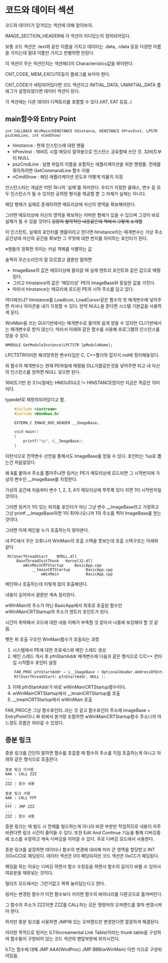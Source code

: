 # 코드와 데이터 섹션

코드와 데이터가 담겨있는 섹션에 대해 알아보자.

IMAGE_SECTION_HEADER에 각 섹션이 어디있는지 정의되어있다.

보통 코드 섹션은 .text와 같은 이름을 가지고 데이터는 .data, .rdata 등등 다양한 이름을 가지는데 절대 이름만 가지고 판별하면 안된다.

이 섹션이 무슨 섹션인지는 섹션헤더의 Characteristics값을 봐야한다.

CNT_CODE, MEM_EXCUTE등의 플래그를 보아야 한다.

CNT_CODE가 세팅되어있다면 코드 섹션이고 INITIAL_DATA, UNINITIAL_DATA 플래그가 설정되었다면 데이터 섹션이 된다.

각 섹션에는 다른 데이터 디렉토리를 포함할 수 있다.(IAT, EAT 등등..)

## main함수와 Entry Point

    int CALLBACK WinMain(HINSTANCE hInstance, HINSTANCE hPrevInst, LPSTR pszCmdLine, int nCmdShow)

 - hInstance : 현재 인스턴스에 대한 핸들
 - hPrevInst : 16비트 시절 메모리 절약용으로 인스턴스 공유할때 쓰던 것. 32비트부터 NULL
 - pszCmdLine : 실행 파일의 이름을 포함하는 애플리케이션을 위한 명령줄. 전체를 획득하려면 GetCommandLine 함수 이용
 - nCmdShow : 해당 애플리케이션 윈도우 어떻게 띄울지 지정

 인스턴스라는 개념은 어떤 하나의 '실체'를 의미한다. 우리가 지정한 클래스, 변수 등 모두 인스턴스가 될 수 있지만 공허한 형식을 제공할 뿐 그 자체가 실체는 아니다.

 해당 형체가 실체로 존재하려면 메모리상에 자신의 영역을 확보해야한다.

 그러면 메모리상에 자신의 영역을 확보하는 어떠한 형체가 있을 수 있으며 그것이 바로 실체가 될 수 있을 것이다.~~굉장히 철학적인 내용같은데 책에서 그렇게 소개함~~

 이 인스턴트, 실체의 포인터를 핸들이라고 한다면 hInstance라는 매개변수는 가상 주소공간상에 자신의 공간을 확보한 그 무엇에 대한 번지를 의미하는 포인터가 된다.

 ※핸들의 정확한 의미는 커널 객체를 식별하는 값

 솔찍히 무슨소리인지 잘 모르겠고 결론만 말하면

- ImageBase의 값은 메모리상에 올라갈 때 실제 엔트리 포인트와 같은 값으로 매핑된다.
- 그리고 hInstance의 값은 '메모리상' PE의 ImageBase와 동일한 값을 가진다.
- 따라서 hInstance는 메모리에 로드된 PE의 시작 주소를 담고 있다.

어디에쓰냐? hInstance를 LoadIcon, LoadCursor같은 함수의 첫 매개변수에 넣어주면 커서나 아이콘을 내가 지정할 수 있다. 만약 NULL을 준다면 시스템 기본값을 사용하게 된다.

WinMain을 쓰는 GUI기반에서는 매개변수로 들어와 쉽게 얻을 수 있지만 CLI기반에서는 매개변수로 받지 않는다. 따라서 아래와 같은 함수를 사용해 프로그램의 인스턴스를 얻을 수 있다.

    HMODULE GetModuleInstance(LPCTSTR lpModuleName);

LPCTSTR이러한 해괴망측한 변수타입은 C, C++폴더의 잡지식.md에 정리해놓았다.

위 함수의 매개변수는 현재 PE파일에 매핑될 DLL이름같은것을 넣어주면 되고 내 자신의 인스턴스를 원하면 NULL 넣으면 된다.

16비트기반 윈 3.1시절에는 HMOUDULE != HINSTANCE였지만 지금은 똑같은 의미이다.

typedef로 재정의되어있다고 함.

```C++
    #include <iostream>
    #include <Windows.h>

    EXTERN_C IMAGE_DOS_HEADER __ImageBase;

    void main()
    {
    	printf("%p", &__ImageBase);
    }
```

이런식으로 전역변수 선언을 통해서도 ImageBase를 얻을 수 있다.
포인터는 %p로 뽑는건 처음알았다.

왜 &를 붙여서 주소를 뽑아주냐면 링커는 PE가 메모리상에 로드되면 그 시작번지에 가상의 변수인 __ImageBase를 지정한다.

가상의 공간에 처음부터 변수 1, 2, 3, 4가 메모리상에 쭈루룩 있다 치면 1이 시작번지일 것이다.

그러면 링커가 1이 있는 위치를 포인터가 아닌 그냥 변수 __ImageBase라고 가정하고 그냥 printf __ImageBase하면 1이 튀어나오니까 1의 주소를 찍어 ImageBase를 얻는 것이다.


그러면 이제 메인을 누가 호출하는지 찾아본다.

내 PC에서 무슨 오류나서 WinMain의 호출 스택을 못보는데 호출 스택구조는 아래와 같다

     RtlUserThreadStart    NTDLL.dll
         BaseThreadInitThunk   Kernel32.dll
            wWinMainCRTStartup     BasicApp.cpp
                __tmainCRTStartup       BasicApp.cpp
                    wWinMain            BasicApp.cpp

메인하나 호출하는데 이렇게 많이 호출해댄다.

내용이 길어져서 결론만 계속 정리한다.

wWinMain의 주소가 아닌 BasicApp에서 최초로 호출된 함수인 wWinMainCRTStartup의 주소가 엔트리 포인트가 된다.

시간이 촉박해서 코드에 대한 내용 이해가 부족할 것 같아서 나중에 보강해야 할 것 같음.

쨋든 위 호출 구조인 WinMain함수가 호출되는 과정

1. 시스템에서 PE에 대한 프로세스와 메인 스레드 생성
2. 메인 스레드 개시 후 pfnStartAddr 매개변수에 다음과 같은 형식으로 C/C++ 런타임 시작함수 포인터 설정

```C++
    FAR_PROC pfnStartAddr = &__ImageBase + OptionalHeader.AddressOfEntryPoint;
    RtlUserThreadStart( pfnStartAddr, NULL );
```

3. 이때 pfnStartAddr가 바로 wWinMainCRTStartup함수이다.
4. wWinMainCRTStartup에서 __tmainCRTStartup를 호출
5. __tmainCRTStartup에서 wWinMain 호출

FAR_PROC은 그냥 함수포인터..라는 것 같고 함수포인터 주소에 ImageBase + EntryPoint이니 쩌 위에서 본거랑 조합하면 wWinMainCRTStartup함수 주소니까 어느정도 흐름은 따라갈 수 있었다.

## 증분 링크

증분 링크를 간단히 말하면 함수를 호출할 때 함수의 주소를 직접 호출하는게 아니고 아래와 같은 형식으로 호출한다.


    증분 링크 미사용
    AAA : CALL ZZZ
    ...
    ZZZ : 함수 내용

    증분 링크 사용
    AAA : CALL FFF
    ...
    FFF : JMP ZZZ
    ...
    ZZZ : 함수 내용

증분 링크는 매 빌드 시 전체를 빌드하는게 아니라 바뀐 부분만 작업하므로 내용이 자주 바뀐다면 링크 시간이 줄어들 수 있다. 또한 Edit And Continue 기능을 통해 디버깅중에 소스를 수정하고 계속 디버깅을 이어갈 수 있다. 주로 디버깅 모드에서 사용한다. 

증분 링크를 설정하면 데이터나 함수의 변경에 대비해 미리 큰 영역을 할당받고 INT 3(0xCC)로 패딩된다. 데이터 섹션은 0이 패딩되지만 코드 섹션은 0xCC가 패딩된다.

패딩을 하는 이유는 디버깅 하면서 함수 수정등을 하면서 함수의 길이가 바뀔 수 있어서 여유분을 채워넣는 것이다.

릴리즈 모드에서는 그런거없고 꽉꽉 눌러담는다고 한다.

링커는 변경된 함수가 이전 함수보다 커지면 함수의 바이너리를 다른곳으로 옮겨버린다.

그 함수의 주소가 ZZZ이면 ZZZ를 CALL하는 모든 명령어의 오퍼랜드를 찾아 변경시켜야 한다.

하지만 증분 링크를 사용하면 JMP에 있는 오퍼랜드만 변경한다면 깔끔하게 해결된다.

이러한 목적으로 링커는 ILT(Increamental Link Table)이라는 thunk table을 구성하여 함수들이 구현되어 있는 코드 섹션의 맨앞부분에 위치시킨다.

ILT는 함수에 대해 JMP AAA(WndProc) JMP BBB(wWinMain) 이런 식으로 구성되어있음.